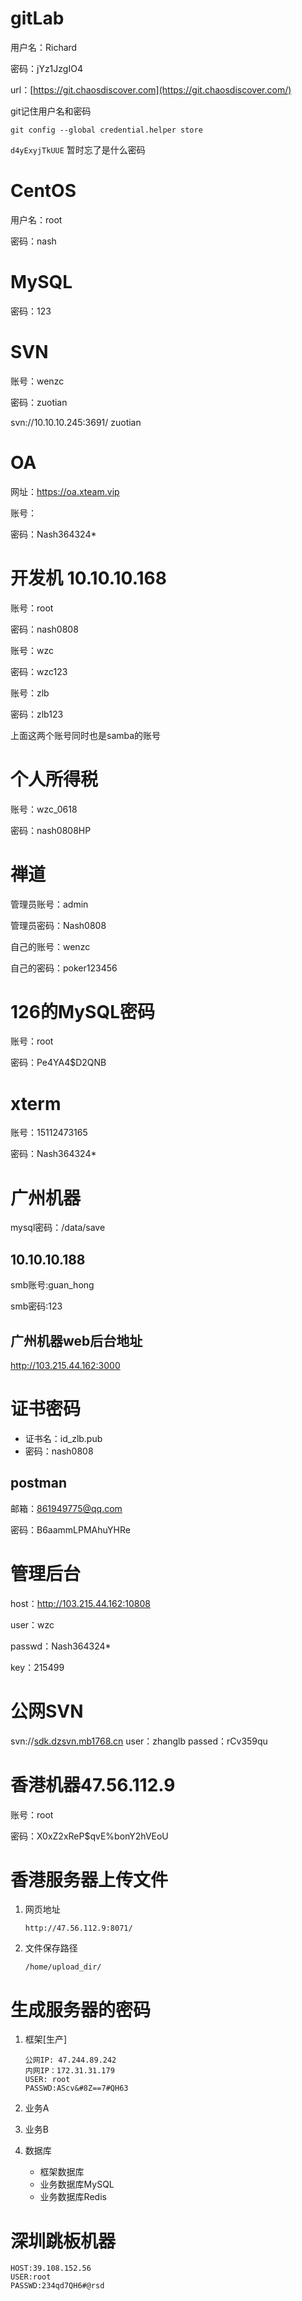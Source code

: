# gitLab

用户名：Richard

密码：jYz1JzgIO4

url：[https://git.chaosdiscover.com](https://git.chaosdiscover.com/)



git记住用户名和密码

```shell
git config --global credential.helper store
```

`d4yExyjTkUUE` 暂时忘了是什么密码

# CentOS

用户名：root

密码：nash



# MySQL

密码：123



# SVN

账号：wenzc

密码：zuotian

svn://10.10.10.245:3691/
zuotian



# OA

网址：https://oa.xteam.vip

账号：

密码：Nash364324*





# 开发机 10.10.10.168

账号：root

密码：nash0808



账号：wzc

密码：wzc123



账号：zlb

密码：zlb123



上面这两个账号同时也是samba的账号



# 个人所得税

账号：wzc_0618

密码：nash0808HP



# 禅道

管理员账号：admin

管理员密码：Nash0808



自己的账号：wenzc

自己的密码：poker123456





# 126的MySQL密码

账号：root

密码：Pe4YA4$D2QNB





# xterm

账号：15112473165

密码：Nash364324*





# 广州机器

mysql密码：/data/save





##  10.10.10.188

smb账号:guan_hong

smb密码:123





## 广州机器web后台地址

http://103.215.44.162:3000





# 证书密码

+ 证书名：id_zlb.pub
+ 密码：nash0808





## postman

邮箱：861949775@qq.com

密码：B6aammLPMAhuYHRe





# 管理后台

host：http://103.215.44.162:10808 

user：wzc

passwd：Nash364324*

key：215499





# 公网SVN

svn://[sdk.dzsvn.mb1768.cn](http://sdk.dzsvn.mb1768.cn)
user：zhanglb
passed：rCv359qu





# 香港机器47.56.112.9

账号：root

密码：X0xZ2xReP$qvE%bonY2hVEoU





# 香港服务器上传文件

1. 网页地址

   ```shell
   http://47.56.112.9:8071/
   ```

2. 文件保存路径

   ```shell
   /home/upload_dir/
   ```






# 生成服务器的密码

1. 框架[生产]

   ```shell
   公网IP: 47.244.89.242
   内网IP：172.31.31.179
   USER: root
   PASSWD:AScv&#8Z==7#QH63
   ```

2. 业务A

3. 业务B

4. 数据库

   + 框架数据库
   + 业务数据库MySQL
   + 业务数据库Redis



# 深圳跳板机器

```shell
HOST:39.108.152.56
USER:root
PASSWD:234qd7QH6#@rsd
```

